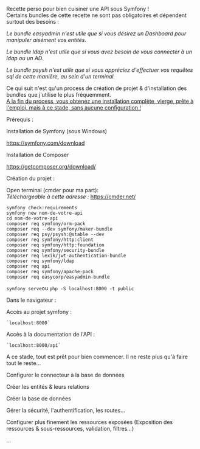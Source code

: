 Recette perso pour bien cuisiner une API sous Symfony !<br>
Certains bundles de cette recette ne sont pas obligatoires et dépendent surtout des besoins :

<i>Le bundle easyadmin n'est utile que si vous désirez un Dashboard pour manipuler aisément vos entités.

Le bundle ldap n'est utile que si vous avez besoin de vous connecter à un ldap ou un AD.

Le bundle psysh n'est utile que si vous appréciez d'effectuer vos requêtes sql de cette manière, au sein d'un terminal. </i>


Ce qui suit n'est qu'un process de création de projet & d'installation des bundles que j'utilise le plus fréquemment.<br>
<u>A la fin du process, vous obtenez une installation complète, vierge, prête à l'emploi, mais à ce stade, sans aucune configuration !</u>

Prérequis :

Installation de Symfony (sous Windows)

  https://symfony.com/download

Installation de Composer

  https://getcomposer.org/download/

Création du projet :

Open terminal (cmder pour ma part):<br>
<i>Téléchargeable à cette adresse :</i> https://cmder.net/

`symfony check:requirements`<br>
`symfony new nom-de-votre-api`<br>
`cd nom-de-votre-api`<br>
`composer req symfony/orm-pack`<br>
`composer req --dev symfony/maker-bundle`<br>
`composer req psy/psysh:@stable --dev`<br>
`composer req symfony/http:client`<br>
`composer req symfony/http:foundation`<br>
`composer req symfony/security-bundle`<br>
`composer req lexik/jwt-authentication-bundle`<br>
`composer req symfony/ldap`<br>
`composer req api`<br>
`composer req symfony/apache-pack`<br>
`composer req easycorp/easyadmin-bundle`

`symfony serve`ou `php -S localhost:8000 -t public`

Dans le navigateur :

  Accès au projet symfony :
  
    `localhost:8000`

  Accès à la documentation de l'API :
  
    `localhost:8000/api`
    
A ce stade, tout est prêt pour bien commencer. Il ne reste plus qu'à faire tout le reste...

  Configurer le connecteur à la base de données
  
  Créer les entités & leurs relations
  
  Créer la base de données
  
  Gérer la sécurité, l'authentification, les routes... 
  
  Configurer plus finement les ressources exposées (Exposition des ressources & sous-ressources, validation, filtres...)
  
  ...

